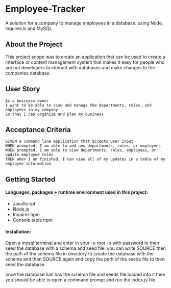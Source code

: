 # Employee-Tracker

A solution for a company to manage employees in a database. 
using Node, InquirerJs and MySQL

## About the Project

This project scope was to create an application that can be used to create a interface or content management system that makes it easy for people who are not developers to interact with databases and make changes to the companies database.

## User Story

```
As a business owner
I want to be able to view and manage the departments, roles, and employees in my company
So that I can organize and plan my business
```

## Acceptance Criteria

```
GIVEN a command line application that accepts user input
WHEN prompted, I am able to add new departments, roles, or employees
WHEN prompted, I am able to view departments, roles, employees, or update employee roles
THEN when I am finished, I can view all of my updates in a table of my employee information
```

## Getting Started
    
#### Languages, packages + runtime environment used in this project:
* JavaScript 
* Node.js
* Inquirer npm
* Console.table npm

#### Installation:

Open a mysql terminal and enter in your -u root -p with password to then seed the database with a schema and seed file.
you can write SOURCE then the path of the schema file in directory to create the database with the schema and then SOURCE again and copy the path of the seeds file to then seed the database.

once the database has has the schema file and seeds file loaded into it then you should be able to open a command prompt and run the index.js file. 


